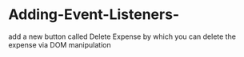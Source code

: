 # Adding-Event-Listeners-
 add a new button called Delete Expense by which you can delete the expense via DOM manipulation

